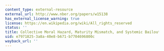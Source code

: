 ```yaml
---
content_type: external-resource
external_url: http://www.nber.org/papers/w15138
has_external_license_warning: true
license: https://en.wikipedia.org/wiki/All_rights_reserved
status: ''
title: Collective Moral Hazard, Maturity Mismatch, and Systemic Bailouts
uid: e7971825-3a8a-40e8-b671-b7704696800c
wayback_url: ''
---
```

